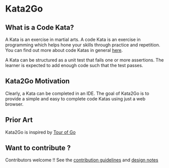 # Kata2Go

## What is a Code Kata?

A Kata is an exercise in martial arts. A code Kata is an exercise in programming which helps hone your skills through practice and repetition. You can find out more about code Katas in general [here](http://codekata.pragprog.com).

A Kata can be structured as a unit test that fails one or more assertions. The learner is expected to add enough code such that the test passes. 

## Kata2Go Motivation

Clearly, a Kata can be completed in an IDE. The goal of Kata2Go is to provide a simple and easy to complete code Katas using just a web browser.

## Prior Art

Kata2Go is inspired by [Tour of Go](https://tour.golang.org/welcome/1)

## Want to contribute ?

Contributors welcome !! See the [contribution guidelines](https://github.com/epsstan/kata2go/blob/dev/CONTRIBUTING.md) and [design notes](https://github.com/epsstan/kata2go/blob/dev/NOTES.md)
